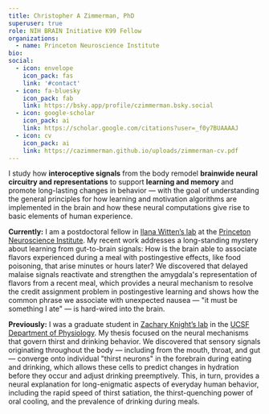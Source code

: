 ```yaml
---
title: Christopher A Zimmerman, PhD
superuser: true
role: NIH BRAIN Initiative K99 Fellow
organizations:
  - name: Princeton Neuroscience Institute
bio:
social:
  - icon: envelope
    icon_pack: fas
    link: '#contact'
  - icon: fa-bluesky
    icon_pack: fab
    link: https://bsky.app/profile/czimmerman.bsky.social
  - icon: google-scholar
    icon_pack: ai
    link: https://scholar.google.com/citations?user=_f0y7BUAAAAJ
  - icon: cv
    icon_pack: ai
    link: https://cazimmerman.github.io/uploads/zimmerman-cv.pdf
---
```


I study how <strong>interoceptive signals</strong> from the body remodel <strong>brainwide neural circuitry and representations</strong> to support <strong>learning and memory</strong> and promote long-lasting changes in behavior — with the goal of understanding the general principles for how learning and motivation algorithms are implemented in the brain and how these neural computations give rise to basic elements of human experience.

<strong>Currently:</strong> I am a postdoctoral fellow in <a href='https://www.wittenlab.org/' target='_blank'>Ilana Witten’s lab</a> at the <a href='https://pni.princeton.edu/' target='_blank'>Princeton Neuroscience Institute</a>. My recent work addresses a long-standing mystery about learning from gut-to-brain signals: How is the brain able to associate flavors experienced during a meal with postingestive effects, like food poisoning, that arise minutes or hours later? We discovered that delayed malaise signals reactivate and strengthen the amygdala's representation of flavors from a recent meal, which provides a neural mechanism to resolve the credit assignment problem in postingestive learning and shows how the common phrase we associate with unexpected nausea — "it must be something I ate" — is hard-wired into the brain.

<strong>Previously:</strong> I was a graduate student in <a href='https://knightlab.ucsf.edu/' target='_blank'>Zachary Knight’s lab</a> in the <a href='https://physiology.ucsf.edu' target='_blank'>UCSF Department of Physiology</a>. My thesis focused on the neural mechanisms that govern thirst and drinking behavior. We discovered that sensory signals originating throughout the body — including from the mouth, throat, and gut — converge onto individual "thirst neurons" in the forebrain during eating and drinking, which allows these cells to predict changes in hydration before they occur and adjust drinking preemptively. This, in turn, provides a neural explanation for long-enigmatic aspects of everyday human behavior, including the rapid speed of thirst satiation, the thirst-quenching power of oral cooling, and the prevalence of drinking during meals.